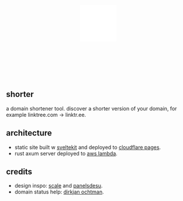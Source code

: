 <p align="center">
    <img width="100" height="100" src="apps/web/src/lib/assets/logomark.png" alt="logomark" style="padding: 100px;">
</p>

## shorter

a domain shortener tool. discover a shorter version of your domain, for example linktree.com -> linktr.ee.

## architecture

-   static site built w [sveltekit](https://kit.svelte.dev) and deployed to [cloudflare pages](https://pages.cloudflare.com).
-   rust axum server deployed to [aws lambda](https://aws.amazon.com/lambda).

## credits

-   design inspo: [scale](https://scale.com) and [panelsdesu](https://panelsdesu.com).
-   domain status help: [dirkjan ochtman](https://github.com/djc).
